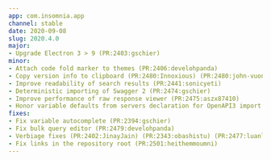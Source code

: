 ```yaml
---
app: com.insomnia.app
channel: stable
date: 2020-09-08
slug: 2020.4.0
major:
- Upgrade Electron 3 > 9 (PR:2403:gschier)
minor:
- Attach code fold marker to themes (PR:2406:develohpanda)
- Copy version info to clipboard (PR:2480:Innoxious) (PR:2480:john-vuong)
- Improve readability of search results (PR:2441:sonicyeti)
- Deterministic importing of Swagger 2 (PR:2474:gschier)
- Improve performance of raw response viewer (PR:2475:aszx87410)
- Honor variable defaults from servers declaration for OpenAPI3 import (PR:2151:develohpanda)
fixes:
- Fix variable autocomplete (PR:2394:gschier)
- Fix bulk query editor (PR:2479:develohpanda)
- Verbiage fixes (PR:2402:JinayJain) (PR:2343:obashistu) (PR:2477:luanldt)
- Fix links in the repository root (PR:2501:heithemmoumni)
---
```

